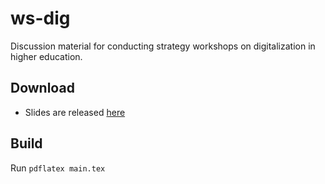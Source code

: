 # ws-dig
Discussion material for conducting strategy workshops on digitalization in higher education.

## Download

* Slides are released [here](https://github.com/bjornregnell/ws-dig/releases)

## Build

Run `pdflatex main.tex`
